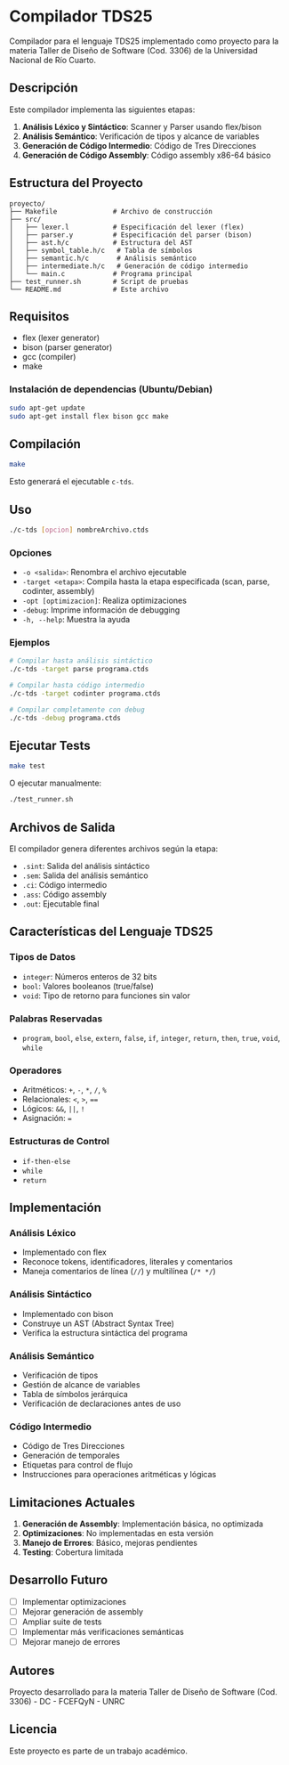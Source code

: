 # Compilador TDS25

Compilador para el lenguaje TDS25 implementado como proyecto para la materia Taller de Diseño de Software (Cod. 3306) de la Universidad Nacional de Río Cuarto.

## Descripción

Este compilador implementa las siguientes etapas:

1. **Análisis Léxico y Sintáctico**: Scanner y Parser usando flex/bison
2. **Análisis Semántico**: Verificación de tipos y alcance de variables
3. **Generación de Código Intermedio**: Código de Tres Direcciones
4. **Generación de Código Assembly**: Código assembly x86-64 básico

## Estructura del Proyecto

```
proyecto/
├── Makefile              # Archivo de construcción
├── src/
│   ├── lexer.l           # Especificación del lexer (flex)
│   ├── parser.y          # Especificación del parser (bison)
│   ├── ast.h/c           # Estructura del AST
│   ├── symbol_table.h/c   # Tabla de símbolos
│   ├── semantic.h/c       # Análisis semántico
│   ├── intermediate.h/c   # Generación de código intermedio
│   └── main.c            # Programa principal
├── test_runner.sh        # Script de pruebas
└── README.md             # Este archivo
```

## Requisitos

- flex (lexer generator)
- bison (parser generator)
- gcc (compiler)
- make

### Instalación de dependencias (Ubuntu/Debian)

```bash
sudo apt-get update
sudo apt-get install flex bison gcc make
```

## Compilación

```bash
make
```

Esto generará el ejecutable `c-tds`.

## Uso

```bash
./c-tds [opcion] nombreArchivo.ctds
```

### Opciones

- `-o <salida>`: Renombra el archivo ejecutable
- `-target <etapa>`: Compila hasta la etapa especificada (scan, parse, codinter, assembly)
- `-opt [optimizacion]`: Realiza optimizaciones
- `-debug`: Imprime información de debugging
- `-h, --help`: Muestra la ayuda

### Ejemplos

```bash
# Compilar hasta análisis sintáctico
./c-tds -target parse programa.ctds

# Compilar hasta código intermedio
./c-tds -target codinter programa.ctds

# Compilar completamente con debug
./c-tds -debug programa.ctds
```

## Ejecutar Tests

```bash
make test
```

O ejecutar manualmente:

```bash
./test_runner.sh
```

## Archivos de Salida

El compilador genera diferentes archivos según la etapa:

- `.sint`: Salida del análisis sintáctico
- `.sem`: Salida del análisis semántico
- `.ci`: Código intermedio
- `.ass`: Código assembly
- `.out`: Ejecutable final

## Características del Lenguaje TDS25

### Tipos de Datos
- `integer`: Números enteros de 32 bits
- `bool`: Valores booleanos (true/false)
- `void`: Tipo de retorno para funciones sin valor

### Palabras Reservadas
- `program`, `bool`, `else`, `extern`, `false`, `if`, `integer`, `return`, `then`, `true`, `void`, `while`

### Operadores
- Aritméticos: `+`, `-`, `*`, `/`, `%`
- Relacionales: `<`, `>`, `==`
- Lógicos: `&&`, `||`, `!`
- Asignación: `=`

### Estructuras de Control
- `if-then-else`
- `while`
- `return`

## Implementación

### Análisis Léxico
- Implementado con flex
- Reconoce tokens, identificadores, literales y comentarios
- Maneja comentarios de línea (`//`) y multilínea (`/* */`)

### Análisis Sintáctico
- Implementado con bison
- Construye un AST (Abstract Syntax Tree)
- Verifica la estructura sintáctica del programa

### Análisis Semántico
- Verificación de tipos
- Gestión de alcance de variables
- Tabla de símbolos jerárquica
- Verificación de declaraciones antes de uso

### Código Intermedio
- Código de Tres Direcciones
- Generación de temporales
- Etiquetas para control de flujo
- Instrucciones para operaciones aritméticas y lógicas

## Limitaciones Actuales

1. **Generación de Assembly**: Implementación básica, no optimizada
2. **Optimizaciones**: No implementadas en esta versión
3. **Manejo de Errores**: Básico, mejoras pendientes
4. **Testing**: Cobertura limitada

## Desarrollo Futuro

- [ ] Implementar optimizaciones
- [ ] Mejorar generación de assembly
- [ ] Ampliar suite de tests
- [ ] Implementar más verificaciones semánticas
- [ ] Mejorar manejo de errores

## Autores

Proyecto desarrollado para la materia Taller de Diseño de Software (Cod. 3306) - DC - FCEFQyN - UNRC

## Licencia

Este proyecto es parte de un trabajo académico.
